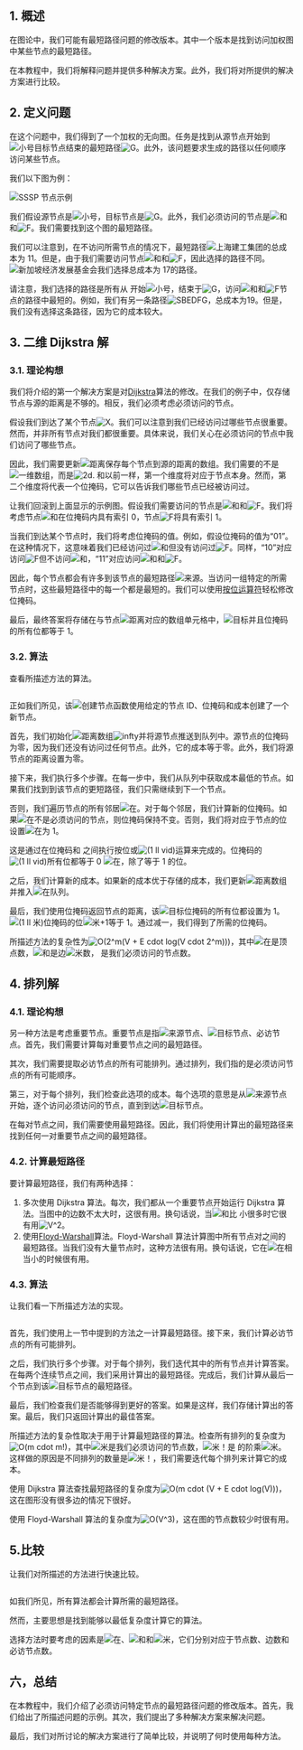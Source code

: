 ## 1. 概述

在图论中，我们可能有最短路径问题的修改版本。其中一个版本是找到访问加权图中某些节点的最短路径。

在本教程中，我们将解释问题并提供多种解决方案。此外，我们将对所提供的解决方案进行比较。

## 2. 定义问题

在这个问题中，我们得到了一个加权的无向图。任务是找到从源节点开始到![小号](https://www.baeldung.com/wp-content/ql-cache/quicklatex.com-52fd2a0fc27878e7dfce68d4632b4ffb_l3.svg)目标节点结束的最短路径![G](https://www.baeldung.com/wp-content/ql-cache/quicklatex.com-1e40206e25474f738eeb7ca968031abf_l3.svg)。此外，该问题要求生成的路径以任何顺序访问某些节点。

我们以下图为例：

![SSSP 节点示例](https://www.baeldung.com/wp-content/uploads/sites/4/2020/06/SSSP_Nodes_Example-1024x683-1.png)

我们假设源节点是![小号](https://www.baeldung.com/wp-content/ql-cache/quicklatex.com-52fd2a0fc27878e7dfce68d4632b4ffb_l3.svg)，目标节点是![G](https://www.baeldung.com/wp-content/ql-cache/quicklatex.com-1e40206e25474f738eeb7ca968031abf_l3.svg)。此外，我们必须访问的节点是![和](https://www.baeldung.com/wp-content/ql-cache/quicklatex.com-638a7387bd72763290cc777a9b509c38_l3.svg)和![F](https://www.baeldung.com/wp-content/ql-cache/quicklatex.com-88df03c55e081c7cd9da4e7d74ba7265_l3.svg)。我们需要找到这个图的最短路径。

我们可以注意到，在不访问所需节点的情况下，最短路径![上海建工集团](https://www.baeldung.com/wp-content/ql-cache/quicklatex.com-2c4a6380a95b88dd5d48f4f5acb87374_l3.svg)的总成本为 11。但是，由于我们需要访问节点![和](https://www.baeldung.com/wp-content/ql-cache/quicklatex.com-638a7387bd72763290cc777a9b509c38_l3.svg)和![F](https://www.baeldung.com/wp-content/ql-cache/quicklatex.com-88df03c55e081c7cd9da4e7d74ba7265_l3.svg)，因此选择的路径不同。![新加坡经济发展基金会](https://www.baeldung.com/wp-content/ql-cache/quicklatex.com-bfdc8fbe5ecc8e50e19f6346fe3445cf_l3.svg)我们选择总成本为 17的路径。

请注意，我们选择的路径是所有从 开始![小号](https://www.baeldung.com/wp-content/ql-cache/quicklatex.com-52fd2a0fc27878e7dfce68d4632b4ffb_l3.svg)，结束于![G](https://www.baeldung.com/wp-content/ql-cache/quicklatex.com-1e40206e25474f738eeb7ca968031abf_l3.svg)，访问![和](https://www.baeldung.com/wp-content/ql-cache/quicklatex.com-638a7387bd72763290cc777a9b509c38_l3.svg)和![F](https://www.baeldung.com/wp-content/ql-cache/quicklatex.com-88df03c55e081c7cd9da4e7d74ba7265_l3.svg)节点的路径中最短的。例如，我们有另一条路径![SBEDFG](https://www.baeldung.com/wp-content/ql-cache/quicklatex.com-33657a7e64de3872ae713bde5d494081_l3.svg)，总成本为19。但是，我们没有选择这条路径，因为它的成本较大。

## 3. 二维 Dijkstra 解

### 3.1. 理论构想

我们将介绍的第一个解决方案是对[Dijkstra](https://www.baeldung.com/java-dijkstra)算法的修改。在我们的例子中，仅存储节点与源的距离是不够的。相反，我们必须考虑必须访问的节点。

假设我们到达了某个节点![X](https://www.baeldung.com/wp-content/ql-cache/quicklatex.com-7e5fbfa0bbbd9f3051cd156a0f1b5e31_l3.svg)。我们可以注意到我们已经访问过哪些节点很重要。然而，并非所有节点对我们都很重要。具体来说，我们关心在必须访问的节点中我们访问了哪些节点。

因此，我们需要更新![距离](https://www.baeldung.com/wp-content/ql-cache/quicklatex.com-7e8f9319d34bdc826b570e81acac7326_l3.svg)保存每个节点到源的距离的数组。我们需要的不是![一维](https://www.baeldung.com/wp-content/ql-cache/quicklatex.com-9ef41672d8898f34ab3b45259ff07844_l3.svg)数组，而是![2d](https://www.baeldung.com/wp-content/ql-cache/quicklatex.com-5ab46c4bc7b85215c3de67757557ef15_l3.svg). 和以前一样，第一个维度将对应于节点本身。然而，第二个维度将代表一个位掩码，它可以告诉我们哪些节点已经被访问过。

让我们回滚到上面显示的示例图。假设我们需要访问的节点是![和](https://www.baeldung.com/wp-content/ql-cache/quicklatex.com-638a7387bd72763290cc777a9b509c38_l3.svg)和![F](https://www.baeldung.com/wp-content/ql-cache/quicklatex.com-88df03c55e081c7cd9da4e7d74ba7265_l3.svg)。我们将考虑节点![和](https://www.baeldung.com/wp-content/ql-cache/quicklatex.com-638a7387bd72763290cc777a9b509c38_l3.svg)在位掩码内具有索引 0，节点![F](https://www.baeldung.com/wp-content/ql-cache/quicklatex.com-88df03c55e081c7cd9da4e7d74ba7265_l3.svg)将具有索引 1。

当我们到达某个节点时，我们将考虑位掩码的值。例如，假设位掩码的值为“01”。在这种情况下，这意味着我们已经访问过![和](https://www.baeldung.com/wp-content/ql-cache/quicklatex.com-638a7387bd72763290cc777a9b509c38_l3.svg)但没有访问过![F](https://www.baeldung.com/wp-content/ql-cache/quicklatex.com-88df03c55e081c7cd9da4e7d74ba7265_l3.svg)。同样，“10”对应访问![F](https://www.baeldung.com/wp-content/ql-cache/quicklatex.com-88df03c55e081c7cd9da4e7d74ba7265_l3.svg)但不访问![和](https://www.baeldung.com/wp-content/ql-cache/quicklatex.com-638a7387bd72763290cc777a9b509c38_l3.svg)，“11”对应访问![和](https://www.baeldung.com/wp-content/ql-cache/quicklatex.com-638a7387bd72763290cc777a9b509c38_l3.svg)和![F](https://www.baeldung.com/wp-content/ql-cache/quicklatex.com-88df03c55e081c7cd9da4e7d74ba7265_l3.svg)。

因此，每个节点都会有许多到该节点的最短路径![来源](https://www.baeldung.com/wp-content/ql-cache/quicklatex.com-e7032acefc779f6265d802e5a46ef0c6_l3.svg)。当访问一组特定的所需节点时，这些最短路径中的每一个都是最短的。我们可以使用[按位运算符](https://www.baeldung.com/java-bitwise-operators)轻松修改位掩码。

最后，最终答案将存储在与节点![距离](https://www.baeldung.com/wp-content/ql-cache/quicklatex.com-7e8f9319d34bdc826b570e81acac7326_l3.svg)对应的数组单元格中，![目标](https://www.baeldung.com/wp-content/ql-cache/quicklatex.com-eedf0e97a0ce430f5e727525b3867487_l3.svg)并且位掩码的所有位都等于 1。

### 3.2. 算法

查看所描述方法的算法。

```

```

正如我们所见，该![创建节点](https://www.baeldung.com/wp-content/ql-cache/quicklatex.com-fd22590bfd1c8ac5209576132c0deb4d_l3.svg)函数使用给定的节点 ID、位掩码和成本创建了一个新节点。

首先，我们初始化![距离](https://www.baeldung.com/wp-content/ql-cache/quicklatex.com-7e8f9319d34bdc826b570e81acac7326_l3.svg)数组![infty](https://www.baeldung.com/wp-content/ql-cache/quicklatex.com-ac47b919d94a96e82a20265519dbcd65_l3.svg)并将源节点推送到队列中。源节点的位掩码为零，因为我们还没有访问过任何节点。此外，它的成本等于零。此外，我们将源节点的距离设置为零。

接下来，我们执行多个步骤。在每一步中，我们从队列中获取成本最低的节点。如果我们找到到该节点的更短路径，我们只需继续到下一个节点。

否则，我们遍历节点的所有邻居![在](https://www.baeldung.com/wp-content/ql-cache/quicklatex.com-e817933126862db10ae510d35359568e_l3.svg)。对于每个邻居，我们计算新的位掩码。如果![在](https://www.baeldung.com/wp-content/ql-cache/quicklatex.com-796872219106704832bd95ce08640b7b_l3.svg)不是必须访问的节点，则位掩码保持不变。否则，我们将对应于节点的位设置![在](https://www.baeldung.com/wp-content/ql-cache/quicklatex.com-796872219106704832bd95ce08640b7b_l3.svg)为 1。

这是通过在位掩码和 之间执行按位或![(1 ll vid)](https://www.baeldung.com/wp-content/ql-cache/quicklatex.com-b0ee01c303ef6937f0118692284aa498_l3.svg)运算来完成的。位掩码的![(1 ll vid)](https://www.baeldung.com/wp-content/ql-cache/quicklatex.com-b0ee01c303ef6937f0118692284aa498_l3.svg)所有位都等于 0 ![在](https://www.baeldung.com/wp-content/ql-cache/quicklatex.com-8cd056fa402364536162167eb2a1e7bb_l3.svg)，除了等于 1 的位。

之后，我们计算新的成本。如果新的成本优于存储的成本，我们更新![距离](https://www.baeldung.com/wp-content/ql-cache/quicklatex.com-7e8f9319d34bdc826b570e81acac7326_l3.svg)数组并推入![在](https://www.baeldung.com/wp-content/ql-cache/quicklatex.com-796872219106704832bd95ce08640b7b_l3.svg)队列。

最后，我们使用位掩码返回节点的距离，该![目标](https://www.baeldung.com/wp-content/ql-cache/quicklatex.com-eedf0e97a0ce430f5e727525b3867487_l3.svg)位掩码的所有位都设置为 1。![(1 ll 米)](https://www.baeldung.com/wp-content/ql-cache/quicklatex.com-c6b3dd03b3eec725e9cc279bbfe633b3_l3.svg)位掩码的位![米+1](https://www.baeldung.com/wp-content/ql-cache/quicklatex.com-4d65d9decc1dd2b86179f10a4ac72ac2_l3.svg)等于 1。通过减一，我们得到了所需的位掩码。

所描述方法的复杂性为![O(2^m(V + E cdot log(V cdot 2^m)))](https://www.baeldung.com/wp-content/ql-cache/quicklatex.com-630e0dfb6ac7445d1cf2aacf49e3d3fe_l3.svg)，其中![在](https://www.baeldung.com/wp-content/ql-cache/quicklatex.com-54e215a7a583b4f357a5a627420bcf2f_l3.svg)是顶点数，![和](https://www.baeldung.com/wp-content/ql-cache/quicklatex.com-638a7387bd72763290cc777a9b509c38_l3.svg)是边![米](https://www.baeldung.com/wp-content/ql-cache/quicklatex.com-fdc40b8ad1cdad0aab9d632215459d28_l3.svg)数， 是我们必须访问的节点数。

## 4. 排列解

### 4.1. 理论构想

另一种方法是考虑重要节点。重要节点是指![来源](https://www.baeldung.com/wp-content/ql-cache/quicklatex.com-e7032acefc779f6265d802e5a46ef0c6_l3.svg)节点、![目标](https://www.baeldung.com/wp-content/ql-cache/quicklatex.com-eedf0e97a0ce430f5e727525b3867487_l3.svg)节点、必访节点。首先，我们需要计算每对重要节点之间的最短路径。

其次，我们需要提取必访节点的所有可能排列。通过排列，我们指的是必须访问节点的所有可能顺序。

第三，对于每个排列，我们检查此选项的成本。每个选项的意思是从![来源](https://www.baeldung.com/wp-content/ql-cache/quicklatex.com-e7032acefc779f6265d802e5a46ef0c6_l3.svg)节点开始，逐个访问必须访问的节点，直到到达![目标](https://www.baeldung.com/wp-content/ql-cache/quicklatex.com-eedf0e97a0ce430f5e727525b3867487_l3.svg)节点。

在每对节点之间，我们需要使用最短路径。因此，我们将使用计算出的最短路径来找到任何一对重要节点之间的最短路径。

### 4.2. 计算最短路径

要计算最短路径，我们有两种选择：

1.  多次使用 Dijkstra 算法。每次，我们都从一个重要节点开始运行 Dijkstra 算法。当图中的边数不太大时，这很有用。换句话说，当![和](https://www.baeldung.com/wp-content/ql-cache/quicklatex.com-638a7387bd72763290cc777a9b509c38_l3.svg)比 小很多时它很有用![V^2](https://www.baeldung.com/wp-content/ql-cache/quicklatex.com-83a75f1c59979202f3b291dffabdf09c_l3.svg)。
2.  使用[Floyd-Warshall](https://en.wikipedia.org/wiki/Floyd–Warshall_algorithm)算法。Floyd-Warshall 算法计算图中所有节点对之间的最短路径。当我们没有大量节点时，这种方法很有用。换句话说，它在![在](https://www.baeldung.com/wp-content/ql-cache/quicklatex.com-54e215a7a583b4f357a5a627420bcf2f_l3.svg)相当小的时候很有用。

### 4.3. 算法

让我们看一下所描述方法的实现。

```

```

首先，我们使用上一节中提到的方法之一计算最短路径。接下来，我们计算必访节点的所有可能排列。

之后，我们执行多个步骤。对于每个排列，我们迭代其中的所有节点并计算答案。在每两个连续节点之间，我们采用计算出的最短路径。完成后，我们计算从最后一个节点到该![目标](https://www.baeldung.com/wp-content/ql-cache/quicklatex.com-eedf0e97a0ce430f5e727525b3867487_l3.svg)节点的最短路径。

最后，我们检查我们是否能够得到更好的答案。如果是这样，我们存储计算出的答案。最后，我们只返回计算出的最佳答案。

所描述方法的复杂性取决于用于计算最短路径的算法。检查所有排列的复杂度为![O(m cdot m!)](https://www.baeldung.com/wp-content/ql-cache/quicklatex.com-c76d97bbb73cb7faf356b305c8d39f49_l3.svg)，其中![米](https://www.baeldung.com/wp-content/ql-cache/quicklatex.com-fdc40b8ad1cdad0aab9d632215459d28_l3.svg)是我们必须访问的节点数，![米！](https://www.baeldung.com/wp-content/ql-cache/quicklatex.com-00e79f3648a1451aedaade554029c836_l3.svg)是 的阶乘![米](https://www.baeldung.com/wp-content/ql-cache/quicklatex.com-fdc40b8ad1cdad0aab9d632215459d28_l3.svg)。这样做的原因是不同排列的数量是![米！](https://www.baeldung.com/wp-content/ql-cache/quicklatex.com-00e79f3648a1451aedaade554029c836_l3.svg)，我们需要迭代每个排列来计算它的成本。

使用 Dijkstra 算法查找最短路径的复杂度为![O(m cdot (V + E cdot log(V)))](https://www.baeldung.com/wp-content/ql-cache/quicklatex.com-b5cd36295bc8a2c34616d1813c215f41_l3.svg)，这在图形没有很多边的情况下很好。

使用 Floyd-Warshall 算法的复杂度为![O(V^3)](https://www.baeldung.com/wp-content/ql-cache/quicklatex.com-4bf2d180b2023c342819f333345f3dc7_l3.svg)，这在图的节点数较少时很有用。

## 5.比较

让我们对所描述的方法进行快速比较。

```

```

如我们所见，所有算法都会计算所需的最短路径。

然而，主要思想是找到能够以最低复杂度计算它的算法。

选择方法时要考虑的因素是![在](https://www.baeldung.com/wp-content/ql-cache/quicklatex.com-54e215a7a583b4f357a5a627420bcf2f_l3.svg)、![和](https://www.baeldung.com/wp-content/ql-cache/quicklatex.com-638a7387bd72763290cc777a9b509c38_l3.svg)和![米](https://www.baeldung.com/wp-content/ql-cache/quicklatex.com-fdc40b8ad1cdad0aab9d632215459d28_l3.svg)，它们分别对应于节点数、边数和必访节点数。

## 六，总结

在本教程中，我们介绍了必须访问特定节点的最短路径问题的修改版本。首先，我们给出了所描述问题的示例。其次，我们提出了多种解决方案来解决问题。

最后，我们对所讨论的解决方案进行了简单比较，并说明了何时使用每种方法。